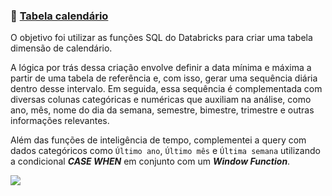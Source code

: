 ### 📆 <a href='https://github.com/ramoncampos/dCalendario-sql-databricks/blob/main/Tabela-calendario-em-SQL'>Tabela calendário</a>
O objetivo foi utilizar as funções SQL do Databricks para criar uma tabela dimensão de calendário.

A lógica por trás dessa criação envolve definir a data mínima e máxima a partir de uma tabela de referência e, com isso, gerar uma sequência diária dentro desse intervalo. Em seguida, essa sequência é complementada com diversas colunas categóricas e numéricas que auxiliam na análise, como ano, mês, nome do dia da semana, semestre, bimestre, trimestre e outras informações relevantes.

Além das funções de inteligência de tempo, complementei a query com dados categóricos como `Último ano`, `Último mês` e `Última semana` utilizando a condicional ***CASE WHEN*** em conjunto com um ***Window Function***.

<img src='screenshot_calendario_sql.png'>
